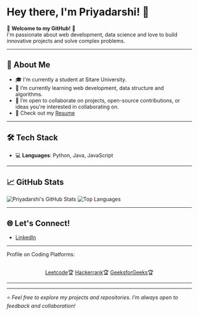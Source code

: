 # Hey there, I'm Priyadarshi! 👋

🌟 **Welcome to my GitHub!** 🌟  
I'm passionate about web development, data science and love to build innovative projects and solve complex problems.  

---

## 🚀 About Me
- 🎓 I'm currently a student at Sitare University.
- 🌱 I’m currently learning web development, data structure and algorithms.
- 🤝 I’m open to collaborate on projects, open-source contributions, or ideas you're interested in collaborating on.
- 📄 Check out my [Resume](https://drive.google.com/file/d/1LYSqOvI4Gh9lbapu_vih4E0so1e-CN6q/view?usp=sharing)

---

## 🛠️ Tech Stack
- 💻 **Languages**: Python, Java, JavaScript
  
---

## 📈 GitHub Stats
![Priyadarshi's GitHub Stats](https://github-readme-stats.vercel.app/api?username=iPriyadarshi&show_icons=true&theme=radical)
![Top Languages](https://github-readme-stats.vercel.app/api/top-langs/?username=iPriyadarshi&layout=compact&theme=radical)

---

## 🌐 Let's Connect!
- [LinkedIn](https://linkedin.com/in/iPriyadarshi)

<hr></hr>

Profile on Coding Platforms:
<br></br>
<p align="center">
<a href="https://leetcode.com/u/iPriyadarshi/" rel="nofollow">Leetcode</a>🏆
<a href="https://www.hackerrank.com/priyadarshi1505" rel="nofollow">Hackerrank</a>🏆
<a href="https://www.geeksforgeeks.org/user/priyadarshi1505/" rel="nofollow">GeeksforGeeks</a>🏆
      </p>
<hr></hr>

---

⭐️ *Feel free to explore my projects and repositories. I’m always open to feedback and collaboration!*
